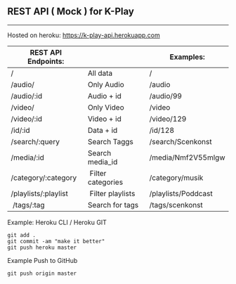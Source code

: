## REST API ( Mock ) for K-Play
---
Hosted on heroku: https://k-play-api.herokuapp.com

| REST API Endpoints:  |                   | Examples:           |
| -------------------- | ----------------- | ------------------- |
| /                    | All data          | /                   |
| /audio/              | Only Audio        | /audio              |
| /audio/:id           | Audio + id        | /audio/99           |
| /video/              | Only Video        | /video              |
| /video/:id           | Video + id        | /video/129          |
| /id/:id              | Data + id         | /id/128             |
| /search/:query       | Search Taggs      | /search/Scenkonst   |
| /media/:id           | Search media_id   | /media/Nmf2V55mlgw  |
| /category/:category  | Filter categories | /category/musik     |
| /playlists/:playlist | Filter playlists  | /playlists/Poddcast |
| /tags/:tag           | Search for tags   | /tags/scenkonst     |

Example: Heroku CLI / Heroku GIT
```
git add .
git commit -am "make it better"
git push heroku master
```

Example Push to GitHub
```
git push origin master
```